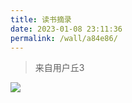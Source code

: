 ```yaml
---
title: 读书摘录
date: 2023-01-08 23:11:36
permalink: /wall/a84e86/
---
```


> 来自用户丘3

<img src="/img/wall/a84e86.jpeg">


